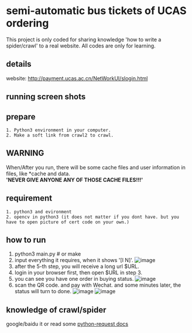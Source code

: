 # semi-automatic bus tickets of UCAS ordering
This project is only coded for sharing knowledge 'how to write a spider/crawl' to a real website. All codes are only for learning.  

## details
website: http://payment.ucas.ac.cn/NetWorkUI/slogin.html

## running screen shots

## prepare
```
1. Python3 environment in your computer. 
2. Make a soft link from crawl2 to crawl. 
```

## WARNING
When/After you run, there will be some cache files and user information in files, like \*cache and data.  
**'NEVER GIVE ANYONE ANY OF THOSE CACHE FILES!!!'**

## requirement
```
1. python3 and evironment
2. opencv in python3 (it does not matter if you dont have. but you have to open picture of cert code on your own.)
```

## how to run
1. python3 main.py # or make 
2. input everything it requires, when it shows '[I N]'.
![image]("https://github.com/indestinee/semi-automatic-bus-tickets-of-UCAS-ordering/tree/master/pics/1.png")
3. after the 5-th step, you will receive a long url $URL.
4. login in your browser first, then open $URL in step 3.
5. you can see you have one order in buying status.
![image]("https://github.com/indestinee/semi-automatic-bus-tickets-of-UCAS-ordering/tree/master/pics/2.png")
6. scan the QR code. and pay with Wechat. and some minutes later, the status will turn to done.
![image]("https://github.com/indestinee/semi-automatic-bus-tickets-of-UCAS-ordering/tree/master/pics/3.png")
![image]("https://github.com/indestinee/semi-automatic-bus-tickets-of-UCAS-ordering/tree/master/pics/4.png")

## knowledge of crawl/spider
google/baidu it or read some <a href='http://docs.python-requests.org/zh_CN/latest/user/quickstart.html'>python-request docs</a>
